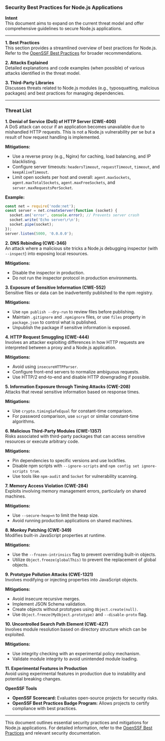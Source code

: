 ### Security Best Practices for Node.js Applications

**Intent**  
This document aims to expand on the current threat model and offer comprehensive guidelines to secure Node.js applications.

---

**1. Best Practices**  
This section provides a streamlined overview of best practices for Node.js. Refer to the [OpenSSF Best Practices](https://openssf.org) for broader recommendations.

**2. Attacks Explained**  
Detailed explanations and code examples (when possible) of various attacks identified in the threat model.

**3. Third-Party Libraries**  
Discusses threats related to Node.js modules (e.g., typosquatting, malicious packages) and best practices for managing dependencies.

---

### Threat List

**1. Denial of Service (DoS) of HTTP Server (CWE-400)**  
A DoS attack can occur if an application becomes unavailable due to mishandled HTTP requests. This is not a Node.js vulnerability per se but a result of how request handling is implemented.

**Mitigations:**
- Use a reverse proxy (e.g., Nginx) for caching, load balancing, and IP blacklisting.
- Configure server timeouts: `headersTimeout`, `requestTimeout`, `timeout`, and `keepAliveTimeout`.
- Limit open sockets per host and overall: `agent.maxSockets`, `agent.maxTotalSockets`, `agent.maxFreeSockets`, and `server.maxRequestsPerSocket`.

**Example:**
```javascript
const net = require('node:net');
const server = net.createServer(function (socket) {
  socket.on('error', console.error); // Prevents server crash
  socket.write('Echo server\r\n');
  socket.pipe(socket);
});
server.listen(5000, '0.0.0.0');
```

**2. DNS Rebinding (CWE-346)**  
An attack where a malicious site tricks a Node.js debugging inspector (with `--inspect`) into exposing local resources.

**Mitigations:**
- Disable the inspector in production.
- Do not run the inspector protocol in production environments.

**3. Exposure of Sensitive Information (CWE-552)**  
Sensitive files or data can be inadvertently published to the npm registry.

**Mitigations:**
- Use `npm publish --dry-run` to review files before publishing.
- Maintain `.gitignore` and `.npmignore` files, or use `files` property in `package.json` to control what is published.
- Unpublish the package if sensitive information is exposed.

**4. HTTP Request Smuggling (CWE-444)**  
Involves an attacker exploiting differences in how HTTP requests are interpreted between a proxy and a Node.js application.

**Mitigations:**
- Avoid using `insecureHTTPParser`.
- Configure front-end servers to normalize ambiguous requests.
- Use HTTP/2 end-to-end and disable HTTP downgrading if possible.

**5. Information Exposure through Timing Attacks (CWE-208)**  
Attacks that reveal sensitive information based on response times.

**Mitigations:**
- Use `crypto.timingSafeEqual` for constant-time comparison.
- For password comparison, use `scrypt` or similar constant-time algorithms.

**6. Malicious Third-Party Modules (CWE-1357)**  
Risks associated with third-party packages that can access sensitive resources or execute arbitrary code.

**Mitigations:**
- Pin dependencies to specific versions and use lockfiles.
- Disable npm scripts with `--ignore-scripts` and `npm config set ignore-scripts true`.
- Use tools like `npm-audit` and `Socket` for vulnerability scanning.

**7. Memory Access Violation (CWE-284)**  
Exploits involving memory management errors, particularly on shared machines.

**Mitigations:**
- Use `--secure-heap=n` to limit the heap size.
- Avoid running production applications on shared machines.

**8. Monkey Patching (CWE-349)**  
Modifies built-in JavaScript properties at runtime.

**Mitigations:**
- Use the `--frozen-intrinsics` flag to prevent overriding built-in objects.
- Utilize `Object.freeze(globalThis)` to prevent the replacement of global objects.

**9. Prototype Pollution Attacks (CWE-1321)**  
Involves modifying or injecting properties into JavaScript objects.

**Mitigations:**
- Avoid insecure recursive merges.
- Implement JSON Schema validation.
- Create objects without prototypes using `Object.create(null)`.
- Use `Object.freeze(MyObject.prototype)` and `--disable-proto` flag.

**10. Uncontrolled Search Path Element (CWE-427)**  
Involves module resolution based on directory structure which can be exploited.

**Mitigations:**
- Use integrity checking with an experimental policy mechanism.
- Validate module integrity to avoid unintended module loading.

**11. Experimental Features in Production**  
Avoid using experimental features in production due to instability and potential breaking changes.

**OpenSSF Tools**  
- **OpenSSF Scorecard:** Evaluates open-source projects for security risks.
- **OpenSSF Best Practices Badge Program:** Allows projects to certify compliance with best practices.

---

This document outlines essential security practices and mitigations for Node.js applications. For detailed information, refer to the [OpenSSF Best Practices](https://openssf.org) and relevant security documentation.
